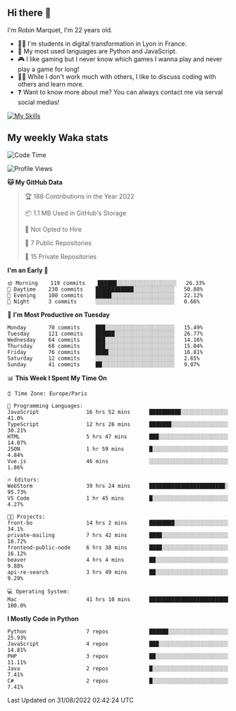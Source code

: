 ## Hi there 👋

I'm Robin Marquet, I'm 22 years old.

- 👨‍💻 I'm students in digital transformation in Lyon in France.
- 🌱 My most used languages are Python and JavaScript.
- 🎮 I like gaming but I never know which games I wanna play and never play a game for long!
- 👯‍♀️ While I don't work much with others, I like to discuss coding with others and learn more.
- ❓ Want to know more about me? You can always contact me via serval social medias!

[![My Skills](https://skillicons.dev/icons?i=js,html,css,docker,express,figma,firebase,graphql,mongodb,mysql,nodejs,py,react,ts,vue)](https://skillicons.dev)

## My weekly Waka stats

<!--START_SECTION:waka-->
![Code Time](http://img.shields.io/badge/Code%20Time-2%2C135%20hrs%2020%20mins-blue)

![Profile Views](http://img.shields.io/badge/Profile%20Views-0-blue)

**🐱 My GitHub Data** 

> 🏆 188 Contributions in the Year 2022
 > 
> 📦 1.1 MB Used in GitHub's Storage 
 > 
> 🚫 Not Opted to Hire
 > 
> 📜 7 Public Repositories 
 > 
> 🔑 15 Private Repositories  
 > 
**I'm an Early 🐤** 

```text
🌞 Morning    119 commits    ██████░░░░░░░░░░░░░░░░░░░   26.33% 
🌆 Daytime    230 commits    ████████████░░░░░░░░░░░░░   50.88% 
🌃 Evening    100 commits    █████░░░░░░░░░░░░░░░░░░░░   22.12% 
🌙 Night      3 commits      ░░░░░░░░░░░░░░░░░░░░░░░░░   0.66%

```
📅 **I'm Most Productive on Tuesday** 

```text
Monday       70 commits     ███░░░░░░░░░░░░░░░░░░░░░░   15.49% 
Tuesday      121 commits    ██████░░░░░░░░░░░░░░░░░░░   26.77% 
Wednesday    64 commits     ███░░░░░░░░░░░░░░░░░░░░░░   14.16% 
Thursday     68 commits     ███░░░░░░░░░░░░░░░░░░░░░░   15.04% 
Friday       76 commits     ████░░░░░░░░░░░░░░░░░░░░░   16.81% 
Saturday     12 commits     ░░░░░░░░░░░░░░░░░░░░░░░░░   2.65% 
Sunday       41 commits     ██░░░░░░░░░░░░░░░░░░░░░░░   9.07%

```


📊 **This Week I Spent My Time On** 

```text
⌚︎ Time Zone: Europe/Paris

💬 Programming Languages: 
JavaScript               16 hrs 52 mins      ██████████░░░░░░░░░░░░░░░   41.0% 
TypeScript               12 hrs 26 mins      ███████░░░░░░░░░░░░░░░░░░   30.21% 
HTML                     5 hrs 47 mins       ███░░░░░░░░░░░░░░░░░░░░░░   14.07% 
JSON                     1 hr 59 mins        █░░░░░░░░░░░░░░░░░░░░░░░░   4.84% 
Vue.js                   46 mins             ░░░░░░░░░░░░░░░░░░░░░░░░░   1.86%

🔥 Editors: 
WebStorm                 39 hrs 24 mins      ████████████████████████░   95.73% 
VS Code                  1 hr 45 mins        █░░░░░░░░░░░░░░░░░░░░░░░░   4.27%

🐱‍💻 Projects: 
front-bo                 14 hrs 2 mins       ████████░░░░░░░░░░░░░░░░░   34.1% 
private-mailing          7 hrs 42 mins       ████░░░░░░░░░░░░░░░░░░░░░   18.72% 
frontend-public-node     6 hrs 38 mins       ████░░░░░░░░░░░░░░░░░░░░░   16.12% 
beaver                   4 hrs 4 mins        ██░░░░░░░░░░░░░░░░░░░░░░░   9.88% 
api-re-search            3 hrs 49 mins       ██░░░░░░░░░░░░░░░░░░░░░░░   9.29%

💻 Operating System: 
Mac                      41 hrs 10 mins      █████████████████████████   100.0%

```

**I Mostly Code in Python** 

```text
Python                   7 repos             ██████░░░░░░░░░░░░░░░░░░░   25.93% 
JavaScript               4 repos             ███░░░░░░░░░░░░░░░░░░░░░░   14.81% 
PHP                      3 repos             ██░░░░░░░░░░░░░░░░░░░░░░░   11.11% 
Java                     2 repos             █░░░░░░░░░░░░░░░░░░░░░░░░   7.41% 
C#                       2 repos             █░░░░░░░░░░░░░░░░░░░░░░░░   7.41%

```



 Last Updated on 31/08/2022 02:42:24 UTC
<!--END_SECTION:waka-->
